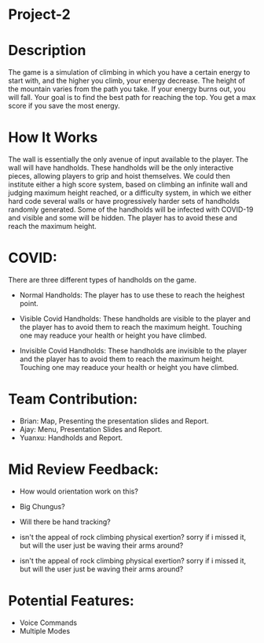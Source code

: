 # Project-2

# Description
The game is a simulation of climbing in which you have a certain energy to start with, and the higher you climb, your energy decrease. The height of the mountain varies from the path you take. If your energy burns out, you will fall. Your goal is to find the best path for reaching the top. You get a max score if you save the most energy.

# How It Works
The wall is essentially the only avenue of input available to the player. The wall will have handholds. These handholds will be the only interactive pieces, allowing players to grip and hoist themselves. We could then institute either a high score system, based on climbing an infinite wall and judging maximum height reached, or a difficulty system, in which we either hard code several walls or have progressively harder sets of handholds randomly generated. Some of the handholds will be infected with COVID-19 and visible and some will be hidden. The player has to avoid these and reach the maximum height.

# COVID:
There are three different types of handholds on the game. 

- Normal Handholds: 
The player has to use these to reach the heighest point. 

- Visible Covid Handholds:
These handholds are visible to the player and the player has to avoid them to reach the maximum height. Touching one may readuce your health or height you have climbed. 

- Invisible Covid Handholds:
These handholds are invisible to the player and the player has to avoid them to reach the maximum height. Touching one may readuce your health or height you have climbed. 



# Team Contribution:

- Brian: Map, Presenting the presentation slides and Report.  
- Ajay: Menu, Presentation Slides and Report. 
- Yuanxu: Handholds and Report. 

# Mid Review Feedback:

- How would orientation work on this?

- Big Chungus?

- Will there be hand tracking?

- isn't the appeal of rock climbing physical exertion? sorry if i missed it, but will the user just be waving their arms around?

- isn't the appeal of rock climbing physical exertion? sorry if i missed it, but will the user just be waving their arms around?

# Potential Features: 

- Voice Commands
- Multiple Modes



